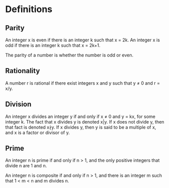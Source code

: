# Definitions

## Parity

An integer x is even if there is an integer k such that x = 2k.
An integer x is odd if there is an integer k such that x = 2k+1.

The parity of a number is whether the number is odd or even.

## Rationality

A number r is rational if there exist integers x and y such that y ≠ 0 and r = x/y.

## Division

An integer x divides an integer y if and only if x ≠ 0 and y = kx, for some integer k.
The fact that x divides y is denoted x|y. If x does not divide y, then that fact is denoted x∤y.
If x divides y, then y is said to be a multiple of x, and x is a factor or divisor of y.

## Prime

An integer n is prime if and only if n > 1, and the only positive integers that divide n are 1 and n.

An integer n is composite if and only if n > 1, and there is an integer m such that 1 < m < n and m divides n.
